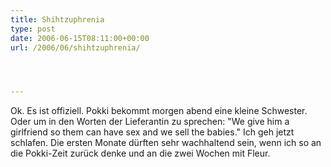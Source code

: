 ```yaml
---
title: Shihtzuphrenia
type: post
date: 2006-06-15T08:11:00+00:00
url: /2006/06/shihtzuphrenia/




---
```

Ok. Es ist offiziell. Pokki bekommt morgen abend eine kleine Schwester. Oder um in den Worten der Lieferantin zu sprechen: "We give him a girlfriend so them can have sex and we sell the babies." Ich geh jetzt schlafen. Die ersten Monate dürften sehr wachhaltend sein, wenn ich so an die Pokki-Zeit zurück denke und an die zwei Wochen mit Fleur.
